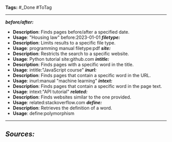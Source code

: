 **Tags:** #_Done 
#ToTag
- - -
***before/after:***  
- **Description**: Finds pages before/after a specified date.  
- **Usage**: "Housing law" before:2023-01-01
***filetype:***
 - **Description**: Limits results to a specific file type.
 - **Usage**: programming manual filetype:pdf
***site:***
 - **Description**: Restricts the search to a specific website.
 - **Usage**: Python tutorial site:github.com
***intitle:***
 - **Description**: Finds pages with a specific word in the title.
 - **Usage**: intitle:"JavaScript course"
***inurl:***
 - **Description**: Finds pages that contain a specific word in the URL.
 - **Usage**: inurl:manual "machine learning"
***intext:***
 - **Description**: Finds pages that contain a specific word in the page text.
 - **Usage**: intext:"API tutorial"
***related:***
 - **Description**: Finds websites similar to the one provided.
 - **Usage**: related:stackoverflow.com
***define:***
 - **Description**: Retrieves the definition of a word.
 - **Usage**: define:polymorphism

- - - 
## ***Sources:***